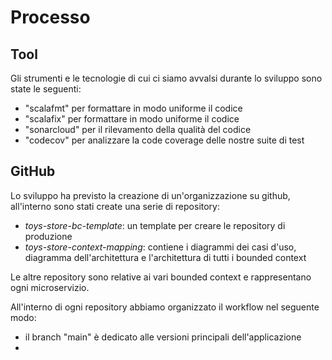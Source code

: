 # Processo

## Tool
Gli strumenti e le tecnologie di cui ci siamo avvalsi durante lo sviluppo sono state le seguenti:
- "scalafmt" per formattare in modo uniforme il codice
- "scalafix" per formattare in modo uniforme il codice
- "sonarcloud" per il rilevamento della qualità del codice
- "codecov" per analizzare la code coverage delle nostre suite di test

## GitHub

Lo sviluppo ha previsto la creazione di un'organizzazione su github, all'interno sono stati create una serie di repository:
- *toys-store-bc-template*: un template per creare le repository di produzione
- *toys-store-context-mapping*: contiene i diagrammi dei casi d'uso, diagramma dell'architettura e l'architettura di tutti i bounded context

Le altre repository sono relative ai vari bounded context e rappresentano ogni microservizio.

All'interno di ogni repository abbiamo organizzato il workflow nel seguente modo:
- il branch "main" è dedicato alle versioni principali dell'applicazione
- 